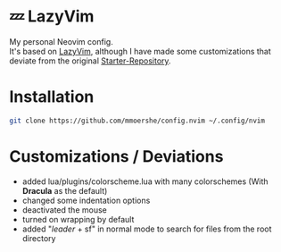 # 💤 LazyVim

My personal Neovim config.  
It's based on [LazyVim](https://github.com/LazyVim/LazyVim), although I have made some customizations that deviate from the original [Starter-Repository](https://github.com/LazyVim/starter).

# Installation
```sh
git clone https://github.com/mmoershe/config.nvim ~/.config/nvim
```

# Customizations / Deviations

- added lua/plugins/colorscheme.lua with many colorschemes (With **Dracula** as the default)  
- changed some indentation options  
- deactivated the mouse 
- turned on wrapping by default 
- added "*leader* + sf" in normal mode to search for files from the root directory 
